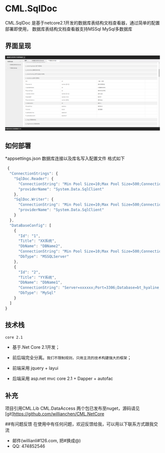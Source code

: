 # CML.SqlDoc
CML.SqlDoc 是基于netcore2.1开发的数据库表结构文档查看器，通过简单的配置部署即使用，
数据库表结构文档查看器支持MSSql MySql多数据库 

## 界面呈现
![mahua](数据库表结构文档查看器_.png)
## 如何部署
  *appsettings.json 数据库连接以及库名写入配置文件 格式如下
```javascript
 {
  "ConnectionStrings": {
    "SqlDoc.Reader": {
      "ConnectionString": "Min Pool Size=10;Max Pool Size=500;Connection Timeout=50;Data Source=127.0.0.1;Initial Catalog=Demo;Persist Security Info=True;User ID=sa;Password=123123",
      "providerName": "System.Data.SqlClient"
    },
    "SqlDoc.Writer": {
      "ConnectionString": "Min Pool Size=10;Max Pool Size=500;Connection Timeout=50;Data Source=127.0.0.1;Initial Catalog=Demo;Persist Security Info=True;User ID=sa;Password=123123",
      "providerName": "System.Data.SqlClient"
    }
  },
  "DataBaseConfig": [
    {
      "Id": "1",
      "Title": "XX系统",
      "DbName": "DBName2",
      "ConnectionString": "Min Pool Size=10;Max Pool Size=500;Connection Timeout=50;Data Source=xxxx;Initial Catalog=xxxx;Persist Security Info=True;User ID=xxxx;Password=xxxxx!",
      "DbType": "MSSQLServer"
    },
    {
      "Id": "2",
      "Title": "YY系统",
      "DbName": "DbName1",
      "ConnectionString": "Server=xxxxxx;Port=3306;Database=bt_hyaline;Uid=xxxx;Pwd=xxxxx;Charset=utf8;",
      "DbType": "MySql"
    }
  ]
}
```



## 技术栈

`core 2.1`

* 基于.Net Core 2.1开发；

* 前后端完全分离。`我们不限制规则，只用主流的技术构建强大的框架`；

* 前端采用 jquery + layui 

* 后端采用 asp.net mvc core 2.1  + Dapper + autofac 

## 补充

 项目引用CML.Lib CML.DataAccess 两个包已发布至nuget，源码请见 [git]https://github.com/willianchen/CML.NetCore


##有问题反馈
在使用中有任何问题，欢迎反馈给我，可以用以下联系方式跟我交流

* 邮件(willianli#126.com, 把#换成@)
* QQ: 474852546
